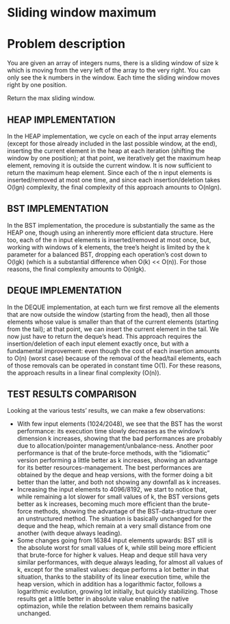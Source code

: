 # Sliding window maximum

# Problem description

You are given an array of integers nums, there is a sliding window of size k which is moving from the very left of the array to the very right. You can only see the k numbers in the window. Each time the sliding window moves right by one position.

Return the max sliding window.

## HEAP IMPLEMENTATION

In the HEAP implementation, we cycle on each of the input array elements (except for those
already included in the last possible window, at the end), inserting the current element in the
heap at each iteration (shifting the window by one position); at that point, we iteratively get the
maximum heap element, removing it is outside the current window.
It is now sufficient to return the maximum heap element.
Since each of the n input elements is inserted/removed at most one time, and since each
insertion/deletion takes O(lgn) complexity, the final complexity of this approach amounts to
O(nlgn).

## BST IMPLEMENTATION

In the BST implementation, the procedure is substantially the same as the HEAP one, though
using an inherently more efficient data structure.
Here too, each of the n input elements is inserted/removed at most once, but, working with
windows of k elements, the tree’s height is limited by the k parameter for a balanced BST,
dropping each operation’s cost down to O(lgk) (which is a substantial difference when
O(k) << O(n)).
For those reasons, the final complexity amounts to O(nlgk).

## DEQUE IMPLEMENTATION

In the DEQUE implementation, at each turn we first remove all the elements that are now
outside the window (starting from the head), then all those elements whose value is smaller
than that of the current elements (starting from the tail); at that point, we can insert the current
element in the tail. We now just have to return the deque’s head.
This approach requires the insertion/deletion of each input element exactly once, but with a
fundamental improvement: even though the cost of each insertion amounts to O(n) (worst case)
because of the removal of the head/tail elements, each of those removals can be operated in
constant time O(1).
For these reasons, the approach results in a linear final complexity (O(n)).

## TEST RESULTS COMPARISON

Looking at the various tests’ results, we can make a few observations:
- With few input elements (1024/2048), we see that the BST has the worst
performance: its execution time slowly decreases as the window’s dimension k
increases, showing that the bad performances are probably due to allocation/pointer
management/unbalance-ness.
Another poor performance is that of the brute-force methods, with the “idiomatic”
version performing a little better as k increases, showing an advantage for its better
resources-management.
The best performances are obtained by the deque and heap versions, with the former
doing a bit better than the latter, and both not showing any downfall as k increases.
- Increasing the input elements to 4096/8192, we start to notice that, while remaining a
lot slower for small values of k, the BST versions gets better as k increases, becoming
much more efficient than the brute-force methods, showing the advantage of the
BST-data-structure over an unstructured method.
The situation is basically unchanged for the deque and the heap, which remain at a
very small distance from one another (with deque always leading).
- Some changes going from 16384 input elements upwards: BST still is the absolute
worst for small values of k, while still being more efficient that brute-force for higher k
values.
Heap and deque still hava very similar performances, with deque always leading, for
almost all values of k, except for the smallest values: deque performs a lot better in
that situation, thanks to the stability of its linear execution time, while the heap version,
which in addition has a logarithmic factor, follows a logarithmic evolution, growing lot
initially, but quickly stabilizing.
Those results get a little better in absolute value enabling the native optimazion, while the
relation between them remains basically unchanged.